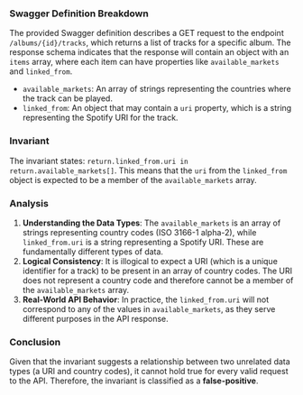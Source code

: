 ### Swagger Definition Breakdown
The provided Swagger definition describes a GET request to the endpoint `/albums/{id}/tracks`, which returns a list of tracks for a specific album. The response schema indicates that the response will contain an object with an `items` array, where each item can have properties like `available_markets` and `linked_from`. 

- `available_markets`: An array of strings representing the countries where the track can be played.
- `linked_from`: An object that may contain a `uri` property, which is a string representing the Spotify URI for the track.

### Invariant
The invariant states: `return.linked_from.uri in return.available_markets[]`. This means that the `uri` from the `linked_from` object is expected to be a member of the `available_markets` array.

### Analysis
1. **Understanding the Data Types**: The `available_markets` is an array of strings representing country codes (ISO 3166-1 alpha-2), while `linked_from.uri` is a string representing a Spotify URI. These are fundamentally different types of data. 
2. **Logical Consistency**: It is illogical to expect a URI (which is a unique identifier for a track) to be present in an array of country codes. The URI does not represent a country code and therefore cannot be a member of the `available_markets` array.
3. **Real-World API Behavior**: In practice, the `linked_from.uri` will not correspond to any of the values in `available_markets`, as they serve different purposes in the API response.

### Conclusion
Given that the invariant suggests a relationship between two unrelated data types (a URI and country codes), it cannot hold true for every valid request to the API. Therefore, the invariant is classified as a **false-positive**.
